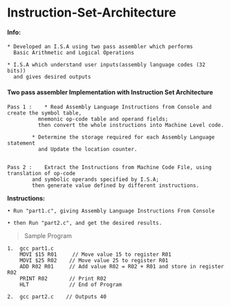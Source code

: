 # Instruction-Set-Architecture


#### Info:

 	* Developed an I.S.A using two pass assembler which performs 
	  Basic Arithmetic and Logical Operations
	
	* I.S.A which understand user inputs(assembly language codes (32 bits)) 
	  and gives desired outputs


#### Two pass assembler Implementation with Instruction Set Architecture

```
Pass 1 : 	* Read Assembly Language Instructions from Console and create the symbol table, 
		  mnemonic op-code table and operand fields;  
		  then convert the whole instructions into Machine Level code.
		
		* Determine the storage required for each Assembly Language statement 
		  and Update the location counter.
		
		
Pass 2 :	Extract the Instructions from Machine Code File, using translation of op-code 
		and symbolic operands specified by I.S.A;
		then generate value defined by different instructions.

```


**Instructions:**

	• Run "part1.c", giving Assembly Language Instructions From Console
	
	• then Run "part2.c", and get the desired results.



> Sample Program
```
1.  gcc part1.c
    MOVI $15 R01     // Move value 15 to register R01
    MOVI $25 R02    // Move value 25 to register R01
    ADD R02 R01     // Add value R02 = R02 + R01 and store in register R02
    PRINT R02       // Print R02
    HLT             // End of Program
    
2.  gcc part2.c    // Outputs 40
```
